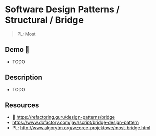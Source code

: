 # Software Design Patterns / Structural / Bridge

> PL: Most

## Demo 🎉

* TODO

## Description

* TODO

## Resources

* 🚀 <https://refactoring.guru/design-patterns/bridge>
* <https://www.dofactory.com/javascript/bridge-design-pattern>
* PL: <http://www.algorytm.org/wzorce-projektowe/most-bridge.html>
